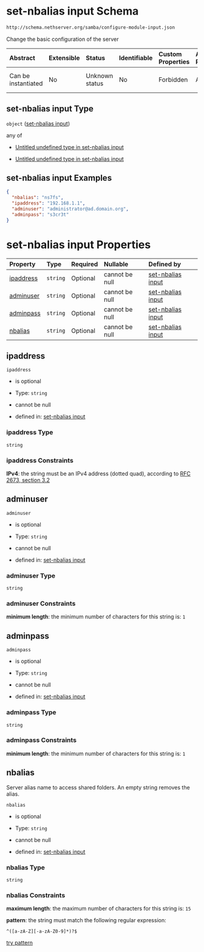 # set-nbalias input Schema

```txt
http://schema.nethserver.org/samba/configure-module-input.json
```

Change the basic configuration of the server

| Abstract            | Extensible | Status         | Identifiable | Custom Properties | Additional Properties | Access Restrictions | Defined In                                                                              |
| :------------------ | :--------- | :------------- | :----------- | :---------------- | :-------------------- | :------------------ | :-------------------------------------------------------------------------------------- |
| Can be instantiated | No         | Unknown status | No           | Forbidden         | Allowed               | none                | [configure-module-input.json](samba/configure-module-input.json "open original schema") |

## set-nbalias input Type

`object` ([set-nbalias input](configure-module-input.md))

any of

* [Untitled undefined type in set-nbalias input](configure-module-input-anyof-0.md "check type definition")

* [Untitled undefined type in set-nbalias input](configure-module-input-anyof-1.md "check type definition")

## set-nbalias input Examples

```json
{
  "nbalias": "ns7fs",
  "ipaddress": "192.168.1.1",
  "adminuser": "administrator@ad.domain.org",
  "adminpass": "s3cr3t"
}
```

# set-nbalias input Properties

| Property                | Type     | Required | Nullable       | Defined by                                                                                                                                                 |
| :---------------------- | :------- | :------- | :------------- | :--------------------------------------------------------------------------------------------------------------------------------------------------------- |
| [ipaddress](#ipaddress) | `string` | Optional | cannot be null | [set-nbalias input](configure-module-input-properties-ipaddress.md "http://schema.nethserver.org/samba/configure-module-input.json#/properties/ipaddress") |
| [adminuser](#adminuser) | `string` | Optional | cannot be null | [set-nbalias input](configure-module-input-properties-adminuser.md "http://schema.nethserver.org/samba/configure-module-input.json#/properties/adminuser") |
| [adminpass](#adminpass) | `string` | Optional | cannot be null | [set-nbalias input](configure-module-input-properties-adminpass.md "http://schema.nethserver.org/samba/configure-module-input.json#/properties/adminpass") |
| [nbalias](#nbalias)     | `string` | Optional | cannot be null | [set-nbalias input](configure-module-input-properties-nbalias.md "http://schema.nethserver.org/samba/configure-module-input.json#/properties/nbalias")     |

## ipaddress



`ipaddress`

* is optional

* Type: `string`

* cannot be null

* defined in: [set-nbalias input](configure-module-input-properties-ipaddress.md "http://schema.nethserver.org/samba/configure-module-input.json#/properties/ipaddress")

### ipaddress Type

`string`

### ipaddress Constraints

**IPv4**: the string must be an IPv4 address (dotted quad), according to [RFC 2673, section 3.2](https://tools.ietf.org/html/rfc2673 "check the specification")

## adminuser



`adminuser`

* is optional

* Type: `string`

* cannot be null

* defined in: [set-nbalias input](configure-module-input-properties-adminuser.md "http://schema.nethserver.org/samba/configure-module-input.json#/properties/adminuser")

### adminuser Type

`string`

### adminuser Constraints

**minimum length**: the minimum number of characters for this string is: `1`

## adminpass



`adminpass`

* is optional

* Type: `string`

* cannot be null

* defined in: [set-nbalias input](configure-module-input-properties-adminpass.md "http://schema.nethserver.org/samba/configure-module-input.json#/properties/adminpass")

### adminpass Type

`string`

### adminpass Constraints

**minimum length**: the minimum number of characters for this string is: `1`

## nbalias

Server alias name to access shared folders. An empty string removes the alias.

`nbalias`

* is optional

* Type: `string`

* cannot be null

* defined in: [set-nbalias input](configure-module-input-properties-nbalias.md "http://schema.nethserver.org/samba/configure-module-input.json#/properties/nbalias")

### nbalias Type

`string`

### nbalias Constraints

**maximum length**: the maximum number of characters for this string is: `15`

**pattern**: the string must match the following regular expression:&#x20;

```regexp
^([a-zA-Z][-a-zA-Z0-9]*)?$
```

[try pattern](https://regexr.com/?expression=%5E\(%5Ba-zA-Z%5D%5B-a-zA-Z0-9%5D*\)%3F%24 "try regular expression with regexr.com")
